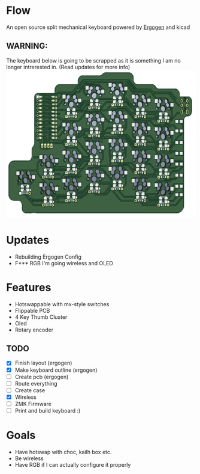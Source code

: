 # Flow
An open source split mechanical keyboard powered by [Ergogen](https://github.com/ergogen/ergogen) and kicad
## WARNING:
The keyboard below is going to be scrapped as it is something I am no longer intrerested in. (Read updates for more info)
<img src="pics/flow_v2.jpg"  width="611" height="393">

# Updates
- Rebuilding Ergogen Config
- F*** RGB I'm going wireless and OLED

# Features
- Hotswappable with mx-style switches
- Flippable PCB
- 4 Key Thumb Cluster
- Oled
- Rotary encoder
## TODO
- [x] Finish layout (ergogen)
- [x] Make keyboard outline (ergogen) 
- [ ] Create pcb (ergogen)
- [ ] Route everything
- [ ] Create case  
- [X] Wireless
- [ ] ZMK Firmware
- [ ] Print and build keyboard :)

# Goals
- Have hotswap with choc, kailh box etc.
- Be wireless
- Have RGB if I can actually configure it properly
